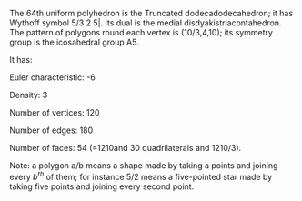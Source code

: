 The 64th uniform polyhedron is the Truncated dodecadodecahedron; it has
Wythoff symbol 5/3 2 5|. Its dual is the medial
disdyakistriacontahedron. The pattern of polygons round each vertex is
(10/3,4,10); its symmetry group is the icosahedral group A5.

It has:

Euler characteristic: -6

Density: 3

Number of vertices: 120

Number of edges: 180

Number of faces: 54 (=12<span>10</span>and 30 quadrilaterals and
12<span>10/3</span>).

Note: a polygon a/b means a shape made by taking a points and joining
every $b^{th}$ of them; for instance 5/2 means a five-pointed star made
by taking five points and joining every second point.

